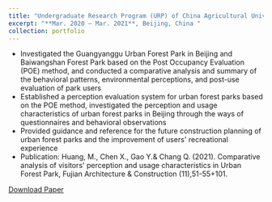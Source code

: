 ```yaml
---
title: "Undergraduate Research Program (URP) of China Agricultural University: Comparative Analysis of Visitors' Perception and Usage Characteristics in Urban Forest Park, Beijing"
excerpt: "**Mar. 2020 – Mar. 2021**, Beijing, China "
collection: portfolio
---
```

 *  Investigated the Guangyanggu Urban Forest Park in Beijing and Baiwangshan Forest Park based on the Post Occupancy Evaluation (POE) method, and conducted a comparative analysis and summary of the behavioral patterns, environmental perceptions, and post-use evaluation of park users
 *  Established a perception evaluation system for urban forest parks based on the POE method, investigated the perception and usage characteristics of urban forest parks in Beijing through the ways of questionnaires and behavioral observations
 *  Provided guidance and reference for the future construction planning of urban forest parks and the improvement of users' recreational experience
 *  Publication: Huang, M., Chen X., Gao Y.& Chang Q. (2021). Comparative analysis of visitors' perception and usage characteristics in Urban Forest Park, Fujian Architecture & Construction (11),51-55+101.


  [Download Paper](http://gao-yutong.github.io/files/paper-hmx.pdf)
